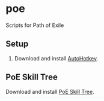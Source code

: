 # poe
Scripts for Path of Exile

## Setup

1. Download and install [AutoHotkey](http://ahkscript.org/download/ahk-install.exe).

## PoE Skill Tree

Download and install [PoE Skill Tree](https://github.com/EmmittJ/PoESkillTree/releases).
